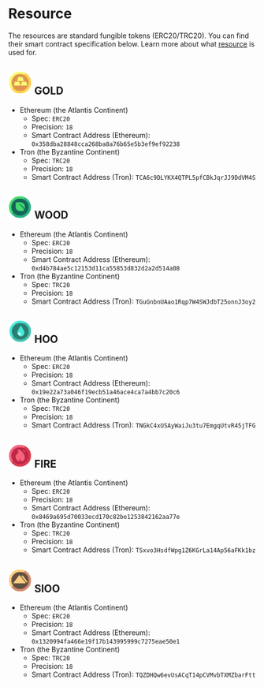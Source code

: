 # Resource

The resources are standard fungible tokens \(ERC20/TRC20\). You can find their smart contract specification below. Learn more about what [resource](../game-entities/resource/) is used for.

## ![GOLD](../../.gitbook/assets/goldicon.png) GOLD

* Ethereum \(the Atlantis Continent\)
  * Spec: `ERC20`
  * Precision: `18`
  * Smart Contract Address \(Ethereum\): `0x358dba28848cca268ba8a76b65e5b3ef9ef92238`
* Tron \(the Byzantine Continent\)
  * Spec: `TRC20`
  * Precision: `18`
  * Smart Contract Address \(Tron\): `TCA6c9DLYKX4QTPL5pfCBkJqrJJ9DdVM4S`

## ![WOOD](../../.gitbook/assets/woodicon.png) WOOD

* Ethereum \(the Atlantis Continent\)
  * Spec: `ERC20`
  * Precision: `18`
  * Smart Contract Address \(Ethereum\): `0xd4b784ae5c12153d11ca55853d832d2a2d514a08`
* Tron \(the Byzantine Continent\)
  * Spec: `TRC20`
  * Precision: `18`
  * Smart Contract Address \(Tron\): `TGuGnbnUAao1Rqp7W4SWJdbT25onnJ3oy2`

## ![WATER](../../.gitbook/assets/watericon.png) HOO

* Ethereum \(the Atlantis Continent\)
  * Spec: `ERC20`
  * Precision: `18`
  * Smart Contract Address \(Ethereum\): `0x19e22a73a046f19ecb51a46ace4ca7a4bb7c20c6`
* Tron \(the Byzantine Continent\)
  * Spec: `TRC20`
  * Precision: `18`
  * Smart Contract Address \(Tron\): `TNGkC4xUSAyWaiJu3tu7EmgqUtvR45jTFG`

## ![FIRE](../../.gitbook/assets/fireicon.png) FIRE

* Ethereum \(the Atlantis Continent\)
  * Spec: `ERC20`
  * Precision: `18`
  * Smart Contract Address \(Ethereum\): `0x8469a695d70033ecd170c82be1253842162aa77e`
* Tron \(the Byzantine Continent\)
  * Spec: `TRC20`
  * Precision: `18`
  * Smart Contract Address \(Tron\): `TSxvo3HsdfWpg1Z6KGrLa14Ap56aFKk1bz`

## ![SIOO](../../.gitbook/assets/soilicon.png) SIOO

* Ethereum \(the Atlantis Continent\)
  * Spec: `ERC20`
  * Precision: `18`
  * Smart Contract Address \(Ethereum\): `0x1320994fa466e19f17b143995999c7275eae50e1`
* Tron \(the Byzantine Continent\)
  * Spec: `TRC20`
  * Precision: `18`
  * Smart Contract Address \(Tron\): `TQZDHQw6evUsACqT14pCVMvbTXMZbarFtt`

